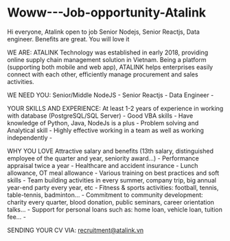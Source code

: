 # Woww---Job-opportunity-Atalink
Hi everyone, Atalink open to job Senior Nodejs, Senior Reactjs, Data engineer. Benefits are great. You will love it


WE ARE:
ATALINK Technology was established in early 2018, providing online supply chain management solution in Vietnam. Being a platform (supporting both mobile and web app), ATALINK helps enterprises easily connect with each other, efficiently manage procurement and sales activities.



WE NEED YOU:
Senior/Middle NodeJS - 
Senior Reactjs - 
Data Engineer - 



YOUR SKILLS AND EXPERIENCE:
At least 1-2 years of experience in working with database (PostgreSQL/SQL Server) - 
Good VBA skills - 
Have knowledge of Python, Java, NodeJs is a plus - 
Problem solving and Analytical skill - 
Highly effective working in a team as well as working independently - 



WHY YOU LOVE 
Attractive salary and benefits (13th salary, distinguished employee of the quarter and year, seniority award…) - 
Performance appraisal twice a year -
Healthcare and accident insurance - 
Lunch allowance, OT meal allowance - 
Various training on best practices and soft skills - 
Team building activities in every summer, company trip, big annual year-end party every year, etc -
Fitness & sports activities: football, tennis, table-tennis, badminton… - 
Commitment to community development: charity every quarter, blood donation, public seminars, career orientation talks… -
Support for personal loans such as: home loan, vehicle loan, tuition fee… -


SENDING YOUR CV VIA: recruitment@atalink.vn






